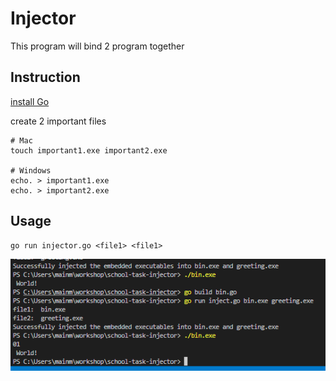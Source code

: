 # Injector

This program will bind 2 program together

## Instruction

[install Go](https://go.dev/doc/install)

create 2 important files 
```
# Mac
touch important1.exe important2.exe

# Windows
echo. > important1.exe
echo. > important2.exe
```

## Usage

```
go run injector.go <file1> <file1>
```

![example](/image/Näyttökuva%202024-03-21%20224630.png)

